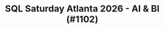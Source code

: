 ---
layout: event
title: "SQL Saturday Atlanta 2026 - AI & BI (#1102)"
subtitle: ""
tags: ["Atlanta", "Georgia", "USA", "physical", "2026", "North America", "BI", "AI", "Data Analytics", "Fabric", "Power BI"]
thumb: /assets/img/logos/Just_icon_Color_small.png
comments: false
data: SQLSat1127
testevent: 1
---